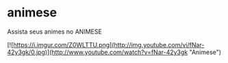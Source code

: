 # animese

Assista seus animes no ANIMESE

[![https://i.imgur.com/Z0WLTTU.png](http://img.youtube.com/vi/fNar-42y3gk/0.jpg)](http://www.youtube.com/watch?v=fNar-42y3gk "Animese")

